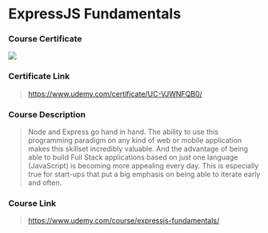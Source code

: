 # ExpressJS Fundamentals

### Course Certificate
![](https://udemy-certificate.s3.amazonaws.com/image/UC-VJWNFQB0.jpg?l=null)

### Certificate Link
> https://www.udemy.com/certificate/UC-VJWNFQB0/

### Course Description
> Node and Express go hand in hand. The ability to use this programming paradigm on any kind of web or mobile application makes this skillset incredibly valuable.
> And the advantage of being able to build Full Stack applications based on just one language (JavaScript) is becoming more appealing every day. This is especially true for start-ups that put a big emphasis on being able to iterate early and often.

### Course Link
> https://www.udemy.com/course/expressjs-fundamentals/
